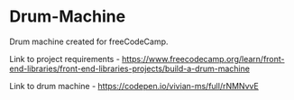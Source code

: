 # Drum-Machine

Drum machine created for freeCodeCamp.

Link to project requirements - https://www.freecodecamp.org/learn/front-end-libraries/front-end-libraries-projects/build-a-drum-machine

Link to drum machine - https://codepen.io/vivian-ms/full/rNMNvvE
